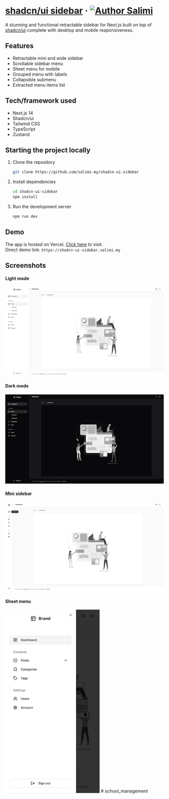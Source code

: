 # [shadcn/ui sidebar](https://shadcn-ui-sidebar.salimi.my) &middot; [![Author Salimi](https://img.shields.io/badge/Author-Salimi-%3C%3E)](https://www.salimi.my)

A stunning and functional retractable sidebar for Next.js built on top of [shadcn/ui](https://ui.shadcn.com) complete with desktop and mobile responsiveness.

## Features

- Retractable mini and wide sidebar
- Scrollable sidebar menu
- Sheet menu for mobile
- Grouped menu with labels
- Collapsible submenu
- Extracted menu items list

## Tech/framework used

- Next.js 14
- Shadcn/ui
- Tailwind CSS
- TypeScript
- Zustand

## Starting the project locally

1. Clone the repository

   ```bash
   git clone https://github.com/salimi-my/shadcn-ui-sidebar
   ```

2. Install dependencies

   ```bash
   cd shadcn-ui-sidebar
   npm install
   ```

3. Run the development server

   ```bash
   npm run dev
   ```

## Demo

The app is hosted on Vercel. [Click here](https://shadcn-ui-sidebar.salimi.my) to visit.
<br>
Direct demo link: `https://shadcn-ui-sidebar.salimi.my`

## Screenshots

#### Light mode

![Light mode](/screenshots/screenshot-1.png)

#### Dark mode

![Dark mode](/screenshots/screenshot-2.png)

#### Mini sidebar

![Mini sidebar](/screenshots/screenshot-3.png)

#### Sheet menu

<img src="/screenshots/screenshot-4.png" width="300">
#   s c h o o l _ m a n a g e m e n t 
 
 